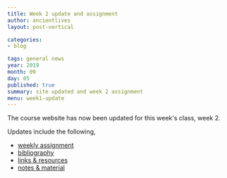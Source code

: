```yaml
---
title: Week 2 update and assignment
author: ancientlives
layout: post-vertical

categories:
- blog

tags: general news
year: 2019
month: 09
day: 05
published: true
summary: site updated and week 2 assignment
menu: week1-update
---
```


The course website has now been updated for this week's class, week 2.

Updates include the following,

* [weekly assignment](/weekly_assignment)
* [bibliography](/bibliography)
* [links & resources](/links)
* [notes & material](/notes)
